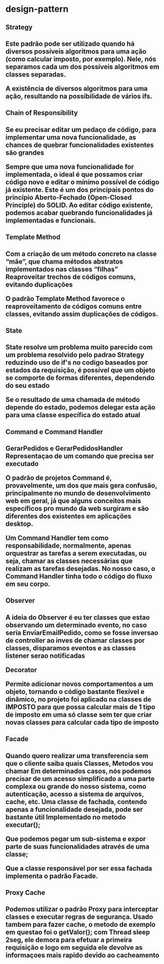 # design-pattern

<h2>Strategy<h2>

Este padrão pode ser utilizado quando há diversos possíveis algoritmos para uma ação (como calcular imposto, por exemplo). Nele, nós separamos cada um dos possíveis algoritmos em classes separadas.

A existência de diversos algoritmos para uma ação, resultando na possibilidade de vários ifs.

<h2>Chain of Responsibility<h2>

Se eu precisar editar um pedaço de código, para implementar uma nova funcionalidade, as chances de quebrar funcionalidades existentes são grandes

Sempre que uma nova funcionalidade for implementada, o ideal é que possamos criar código novo e editar o mínimo possível de código já existente. Este é um dos principais pontos do princípio Aberto-Fechado (Open-Closed Principle) do SOLID. Ao editar código existente, podemos acabar quebrando funcionalidades já implementadas e funcionais.

<h2>Template Method <h2>

Com a criação de um método concreto na classe “mãe”, que chama métodos abstratos implementados nas classes “filhas”
Reaproveitar trechos de códigos comuns, evitando duplicações

O padrão Template Method favorece o reaproveitamento de códigos comuns entre classes, evitando assim duplicações de códigos.

<h2>State<h2>

State resolve um problema muito parecido com um problema resolvido pelo padrao Strategy
reduzindo uso de if's no codigo baseados por estados da requisição, é possível que um objeto se comporte de formas diferentes, dependendo do seu estado

Se o resultado de uma chamada de método depende do estado, podemos delegar esta ação para uma classe específica do estado atual

<h2>Command e  Command Handler<h2>

GerarPedidos e GerarPedidosHandler
Representaçao de um comando que precisa ser executado

O padrão de projetos Command é, provavelmente, um dos que mais gera confusão, principalmente no mundo de desenvolvimento web em geral, já que alguns conceitos mais específicos pro mundo da web surgiram e são diferentes dos existentes em aplicações desktop.

Um Command Handler tem como responsabilidade, normalmente, apenas orquestrar as tarefas a serem executadas, ou seja, chamar as classes necessárias que realizam as tarefas desejadas. No nosso caso, o Command Handler tinha todo o código do fluxo em seu corpo.

<h2>Observer<h2>

A ideia do Observer é eu ter classes que estao observando um determinado evento, no caso seria EnviarEmailPedido, como se fosse inversao de controller ao inves de chamar classes por classes, disparamos eventos e as classes listener serao notificadas


Decorator

Permite adicionar novos comportamentos a um objeto, tornando o código bastante flexível e dinâmico, no projeto foi aplicado na classes de IMPOSTO para que possa calcular mais de 1 tipo de imposto em uma só classe sem ter que criar novas classes para calcular cada tipo de imposto


<h2>Facade<h2>

Quando quero realizar uma transferencia sem que o cliente saiba quais Classes, Metodos vou chamar
Em determinados casos, nós podemos precisar de um acesso simplificado a uma parte complexa ou grande do nosso sistema, como autenticação, acesso a sistema de arquivos, cache, etc. Uma classe de fachada, contendo apenas a funcionalidade desejada, pode ser bastante útil
Implementado no metodo   executar();

Que podemos pegar um sub-sistema e expor parte de suas funcionalidades através de uma classe;

Que a classe responsável por ser essa fachada implementa o padrão Facade.


<h2>Proxy Cache<h2>

Podemos utilizar o padrão Proxy para interceptar classes e executar regras de segurança.
Usado tambem para fazer cache, o metodo de exemplo em questao foi o getValor(); com Thread sleep 2seg, ele demora para efetuar a primeira requisição e logo em seguida ele devolve as informaçoes mais rapido devido ao cacheamento




